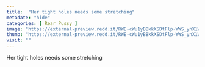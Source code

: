 ```yaml
---
title:  "Her tight holes needs some stretching"
metadate: "hide"
categories: [ Rear Pussy ]
image: "https://external-preview.redd.it/RWE-cWu1yBBkkXSDtFlp-WWS_ynX1WQdBMtDYSCnaS0.jpg?auto=webp&s=8da9bab03cd7b9a9c02290247ac76c11d17d6b29"
thumb: "https://external-preview.redd.it/RWE-cWu1yBBkkXSDtFlp-WWS_ynX1WQdBMtDYSCnaS0.jpg?width=1080&crop=smart&auto=webp&s=50756cad8acd5ccf7e4c93e1f16e7a21d612eb04"
visit: ""
---
```

Her tight holes needs some stretching
